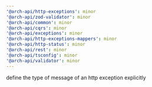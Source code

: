 ```yaml
---
'@arch-api/http-exceptions': minor
'@arch-api/zod-validator': minor
'@arch-api/common': minor
'@arch-api/cqrs': minor
'@arch-api/exceptions': minor
'@arch-api/http-exceptions-mappers': minor
'@arch-api/http-status': minor
'@arch-api/rest': minor
'@arch-api/tsconfig': minor
'@arch-api/validator': minor
---
```


define the type of message of an http exception explicitly
